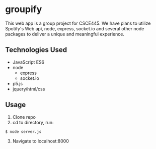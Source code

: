 # groupify
This web app is a group project for CSCE445. We have plans to utilize Spotify's Web api, node, express, socket.io and several other node packages to deliver a unique and meaningful experience.

## Technologies Used
* JavaScript ES6
* node
  * express
  * socket.io
* p5.js
* jquery/html/css

## Usage
1. Clone repo
2. cd to directory, run:
```
$ node server.js
```
3. Navigate to localhost:8000
